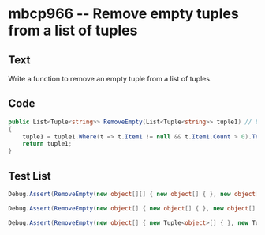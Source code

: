# mbcp966 -- Remove empty tuples from a list of tuples

## Text

Write a function to remove an empty tuple from a list of tuples.

## Code

```csharp
public List<Tuple<string>> RemoveEmpty(List<Tuple<string>> tuple1) // L = new List<Tuple<string>> { Tuple.Create(), Tuple.Create(), Tuple.Create(string.Empty), Tuple.Create("a", "b"), Tuple.Create("a", "b", "c"), Tuple.Create("d") }
{
    tuple1 = tuple1.Where(t => t.Item1 != null && t.Item1.Count > 0).ToList();
    return tuple1;
}
```

## Test List

```csharp
Debug.Assert(RemoveEmpty(new object[][] { new object[] { }, new object[] { }, new object[] { "" }, new object[] { "a", "b" }, new object[] { "a", "b", "c" }, new object[] { "d" } }).SequenceEqual(new object[][] { new object[] { "" }, new object[] { "a", "b" }, new object[] { "a", "b", "c" }, new object[] { "d" } }));
```

```csharp
Debug.Assert(RemoveEmpty(new object[] { new object[] { }, new object[] { }, new object[] { "" }, "python", "program" }).SequenceEqual(new object[] { new object[] { "" }, "python", "program" }));
```

```csharp
Debug.Assert(RemoveEmpty(new object[] { new Tuple<object>[] { }, new Tuple<object>[] { }, new Tuple<object>[] { "", }, "java" }).SequenceEqual(new object[] { new Tuple<object>[] { "", }, "java" }));
```
